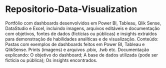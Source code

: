 # Repositorio-Data-Visualization
Portfólio com dashboards desenvolvidos em Power BI, Tableau, Qlik Sense, DataStudio e Excel, incluindo imagens, arquivos editáveis e documentação com objetivos, fontes de dados (fictícias ou públicas) e insights extraídos para demonstração de habilidades analíticas e de visualização.
Conteúdo:
Pastas com exemplos de dashboards feitos em Power BI, Tableau e QlikSense.
Prints (imagens) e arquivos .pbix, .twb etc.
Documentação explicando:
O objetivo do dashboard;
A base de dados utilizada (pode ser fictícia ou pública);
Os insights encontrados.
